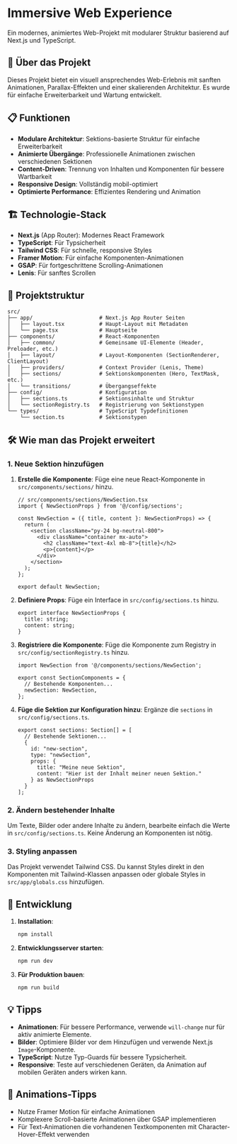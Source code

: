 # Immersive Web Experience

Ein modernes, animiertes Web-Projekt mit modularer Struktur basierend auf Next.js und TypeScript.

## 🚀 Über das Projekt

Dieses Projekt bietet ein visuell ansprechendes Web-Erlebnis mit sanften Animationen, Parallax-Effekten und einer skalierenden Architektur. Es wurde für einfache Erweiterbarkeit und Wartung entwickelt.

## 📋 Funktionen

- **Modulare Architektur**: Sektions-basierte Struktur für einfache Erweiterbarkeit
- **Animierte Übergänge**: Professionelle Animationen zwischen verschiedenen Sektionen
- **Content-Driven**: Trennung von Inhalten und Komponenten für bessere Wartbarkeit
- **Responsive Design**: Vollständig mobil-optimiert
- **Optimierte Performance**: Effizientes Rendering und Animation

## 🏗️ Technologie-Stack

- **Next.js** (App Router): Modernes React Framework
- **TypeScript**: Für Typsicherheit
- **Tailwind CSS**: Für schnelle, responsive Styles
- **Framer Motion**: Für einfache Komponenten-Animationen
- **GSAP**: Für fortgeschrittene Scrolling-Animationen
- **Lenis**: Für sanftes Scrollen

## 📁 Projektstruktur

```
src/
├── app/                     # Next.js App Router Seiten
│   ├── layout.tsx           # Haupt-Layout mit Metadaten
│   └── page.tsx             # Hauptseite
├── components/              # React-Komponenten
│   ├── common/              # Gemeinsame UI-Elemente (Header, Preloader, etc.)
│   ├── layout/              # Layout-Komponenten (SectionRenderer, ClientLayout)
│   ├── providers/           # Context Provider (Lenis, Theme)
│   ├── sections/            # Sektionskomponenten (Hero, TextMask, etc.)
│   └── transitions/         # Übergangseffekte
├── config/                  # Konfiguration
│   ├── sections.ts          # Sektionsinhalte und Struktur
│   └── sectionRegistry.ts   # Registrierung von Sektionstypen
└── types/                   # TypeScript Typdefinitionen
    └── section.ts           # Sektionstypen
```

## 🛠️ Wie man das Projekt erweitert

### 1. Neue Sektion hinzufügen

1. **Erstelle die Komponente**:
   Füge eine neue React-Komponente in `src/components/sections/` hinzu.

   ```tsx
   // src/components/sections/NewSection.tsx
   import { NewSectionProps } from '@/config/sections';

   const NewSection = ({ title, content }: NewSectionProps) => {
     return (
       <section className="py-24 bg-neutral-800">
         <div className="container mx-auto">
           <h2 className="text-4xl mb-8">{title}</h2>
           <p>{content}</p>
         </div>
       </section>
     );
   };

   export default NewSection;
   ```

2. **Definiere Props**:
   Füge ein Interface in `src/config/sections.ts` hinzu.

   ```tsx
   export interface NewSectionProps {
     title: string;
     content: string;
   }
   ```

3. **Registriere die Komponente**:
   Füge die Komponente zum Registry in `src/config/sectionRegistry.ts` hinzu.

   ```tsx
   import NewSection from '@/components/sections/NewSection';

   export const SectionComponents = {
     // Bestehende Komponenten...
     newSection: NewSection,
   };
   ```

4. **Füge die Sektion zur Konfiguration hinzu**:
   Ergänze die `sections` in `src/config/sections.ts`.

   ```tsx
   export const sections: Section[] = [
     // Bestehende Sektionen...
     {
       id: "new-section",
       type: "newSection",
       props: {
         title: "Meine neue Sektion",
         content: "Hier ist der Inhalt meiner neuen Sektion."
       } as NewSectionProps
     }
   ];
   ```

### 2. Ändern bestehender Inhalte

Um Texte, Bilder oder andere Inhalte zu ändern, bearbeite einfach die Werte in `src/config/sections.ts`. Keine Änderung an Komponenten ist nötig.

### 3. Styling anpassen

Das Projekt verwendet Tailwind CSS. Du kannst Styles direkt in den Komponenten mit Tailwind-Klassen anpassen oder globale Styles in `src/app/globals.css` hinzufügen.

## 🔧 Entwicklung

1. **Installation**:
   ```bash
   npm install
   ```

2. **Entwicklungsserver starten**:
   ```bash
   npm run dev
   ```

3. **Für Produktion bauen**:
   ```bash
   npm run build
   ```

## 💡 Tipps

- **Animationen**: Für bessere Performance, verwende `will-change` nur für aktiv animierte Elemente.
- **Bilder**: Optimiere Bilder vor dem Hinzufügen und verwende Next.js `Image`-Komponente.
- **TypeScript**: Nutze Typ-Guards für bessere Typsicherheit.
- **Responsive**: Teste auf verschiedenen Geräten, da Animation auf mobilen Geräten anders wirken kann.

## 🎨 Animations-Tipps

- Nutze Framer Motion für einfache Animationen
- Komplexere Scroll-basierte Animationen über GSAP implementieren
- Für Text-Animationen die vorhandenen Textkomponenten mit Character-Hover-Effekt verwenden
